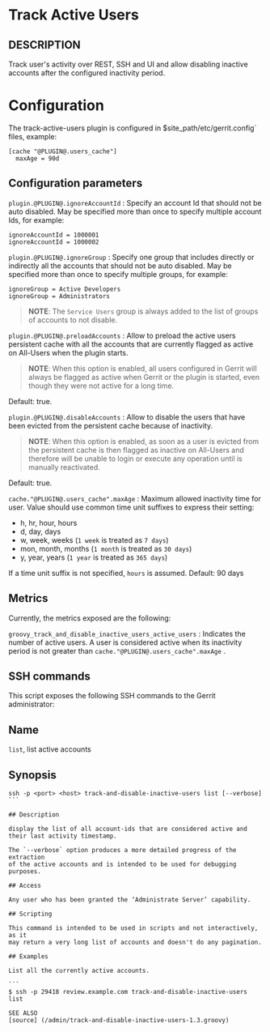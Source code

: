 Track Active Users
==============================

DESCRIPTION
-----------
Track user's activity over REST, SSH and UI and allow disabling inactive
accounts after the configured inactivity period.

Configuration
=========================

The track-active-users plugin is configured in
$site_path/etc/gerrit.config` files, example:

```text
[cache "@PLUGIN@.users_cache"]
  maxAge = 90d
```

Configuration parameters
---------------------

```plugin.@PLUGIN@.ignoreAccountId```
:  Specify an account Id that should not be auto disabled.
   May be specified more than once to specify multiple account Ids, for example:

   ```
   ignoreAccountId = 1000001
   ignoreAccountId = 1000002
   ```

```plugin.@PLUGIN@.ignoreGroup```
:  Specify one group that includes directly or indirectly all the accounts that
   should not be auto disabled.
   May be specified more than once to specify multiple groups, for example:

   ```
   ignoreGroup = Active Developers
   ignoreGroup = Administrators
   ```

   > **NOTE**: The `Service Users` group is always added to the list of groups of
   > accounts to not disable.

```plugin.@PLUGIN@.preloadAccounts```
:  Allow to preload the active users persistent cache with all the accounts that
   are currently flagged as active on All-Users when the plugin starts.

   > **NOTE**: When this option is enabled, all users configured in Gerrit will
   > always be flagged as active when Gerrit or the plugin is started, even though
   > they were not active for a long time.

   Default: true.

```plugin.@PLUGIN@.disableAccounts```
:  Allow to disable the users that have been evicted from the persistent cache because
   of inactivity.

   > **NOTE**: When this option is enabled, as soon as a user is evicted from the
   > persistent cache is then flagged as inactive on All-Users and therefore will be
   > unable to login or execute any operation until is manually reactivated.

   Default: true.

```cache."@PLUGIN@.users_cache".maxAge```
:  Maximum allowed inactivity time for user.
   Value should use common time unit suffixes to express their setting:

   * h, hr, hour, hours
   * d, day, days
   * w, week, weeks (`1 week` is treated as `7 days`)
   * mon, month, months (`1 month` is treated as `30 days`)
   * y, year, years (`1 year` is treated as `365 days`)

   If a time unit suffix is not specified, `hours` is assumed.
   Default: 90 days

Metrics
---------------------
Currently, the metrics exposed are the following:

```groovy_track_and_disable_inactive_users_active_users```
:  Indicates the number of active users.
   A user is considered active when its inactivity period is not greater than `cache."@PLUGIN@.users_cache".maxAge` .

SSH commands
---------------------
This script exposes the following SSH commands to the Gerrit administrator:

## Name

`list`, list active accounts

## Synopsis

````
ssh -p <port> <host> track-and-disable-inactive-users list [--verbose]
```

## Description

display the list of all account-ids that are considered active and
their last activity timestamp.

The `--verbose` option produces a more detailed progress of the extraction
of the active accounts and is intended to be used for debugging purposes.

## Access

Any user who has been granted the ‘Administrate Server’ capability.

## Scripting

This command is intended to be used in scripts and not interactively, as it
may return a very long list of accounts and doesn't do any pagination.

## Examples

List all the currently active accounts.

```
$ ssh -p 29418 review.example.com track-and-disable-inactive-users list

SEE ALSO
[source] (/admin/track-and-disable-inactive-users-1.3.groovy)